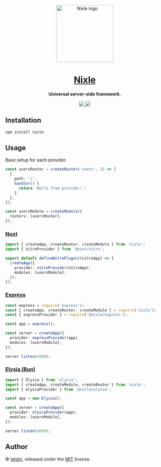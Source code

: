 <p align="center">
  <a href="https://nixle.letstri.dev" target="_blank" rel="noopener noreferrer">
    <img width="180" src="https://nixle.letstri.dev/logo.svg" alt="Nixle logo">
  </a>
</p>
<h1 align="center">
  <a href="https://nixle.letstri.dev" alt="Nixle site">Nixle</a>
</h1>
<p align="center">
  <strong>Universal server-side framework.</strong>
</p>
<p align="center">
  <a href="https://www.npmjs.com/package/nixle">
    <img src="https://img.shields.io/npm/v/nixle.svg">
  </a>
  <a href="https://nixle.letstri.dev">
    <img src="https://img.shields.io/badge/you_want-this-blue">
  </a>
</p>

## Installation

```bash
npm install nixle
```

## Usage

Base setup for each provider.

```ts
const usersRouter = createRouter('users', () => [
  {
    path: '/',
    handler() {
      return 'Hello from provider!';
    },
  },
]);

const usersModule = createModule({
  routers: [usersRouter],
});
```

### [Nuxt](https://github.com/letstri/nixle/tree/main/examples/nuxt)

```ts
import { createApp, createRouter, createModule } from 'nixle';
import { nitroProvider } from '@nuxt/nitro';

export default defineNitroPlugin((nitroApp) => {
  createApp({
    provider: nitroProvider(nitroApp),
    modules: [usersModule],
  });
});
```

### [Express](https://github.com/letstri/nixle/tree/main/examples/express)

```ts
const express = require('express');
const { createApp, createRouter, createModule } = require('nixle');
const { expressProvider } = require('@nixle/express');

const app = express();

const server = createApp({
  provider: expressProvider(app),
  modules: [usersModule],
});

server.listen(4000);
```

### [Elysia (Bun)](https://github.com/letstri/nixle/tree/main/examples/elysia)

```ts
import { Elysia } from 'elysia';
import { createApp, createModule, createRouter } from 'nixle';
import { elysiaProvider } from '@nixle/elysia';

const app = new Elysia();

const server = createApp({
  provider: elysiaProvider(app),
  modules: [usersModule],
});

server.listen(4000);
```

## Author

© [letstri](https://letstri.dev), released under the [MIT](https://github.com/letstri/nixle/blob/main/LICENSE) license.
